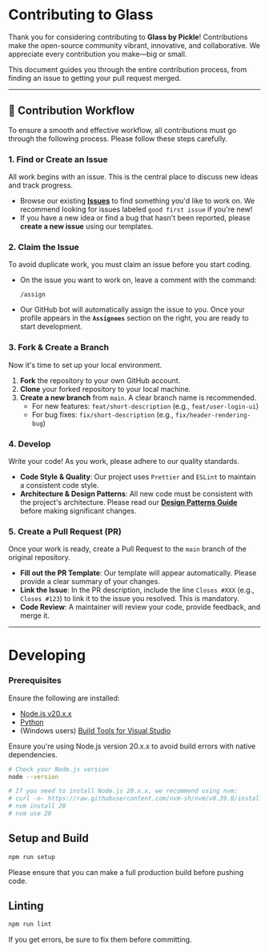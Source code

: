 # Contributing to Glass

Thank you for considering contributing to **Glass by Pickle**! Contributions make the open-source community vibrant, innovative, and collaborative. We appreciate every contribution you make—big or small.

This document guides you through the entire contribution process, from finding an issue to getting your pull request merged.

---

## 🚀 Contribution Workflow

To ensure a smooth and effective workflow, all contributions must go through the following process. Please follow these steps carefully.

### 1. Find or Create an Issue

All work begins with an issue. This is the central place to discuss new ideas and track progress.

-   Browse our existing [**Issues**](https://github.com/pickle-com/glass/issues) to find something you'd like to work on. We recommend looking for issues labeled `good first issue` if you're new!
-   If you have a new idea or find a bug that hasn't been reported, please **create a new issue** using our templates.

### 2. Claim the Issue

To avoid duplicate work, you must claim an issue before you start coding.

-   On the issue you want to work on, leave a comment with the command:
    ```
    /assign
    ```
-   Our GitHub bot will automatically assign the issue to you. Once your profile appears in the **`Assignees`** section on the right, you are ready to start development.

### 3. Fork & Create a Branch

Now it's time to set up your local environment.

1.  **Fork** the repository to your own GitHub account.
2.  **Clone** your forked repository to your local machine.
3.  **Create a new branch** from `main`. A clear branch name is recommended.
    -   For new features: `feat/short-description` (e.g., `feat/user-login-ui`)
    -   For bug fixes: `fix/short-description` (e.g., `fix/header-rendering-bug`)

### 4. Develop

Write your code! As you work, please adhere to our quality standards.

-   **Code Style & Quality**: Our project uses `Prettier` and `ESLint` to maintain a consistent code style.
-   **Architecture & Design Patterns**: All new code must be consistent with the project's architecture. Please read our **[Design Patterns Guide](https://github.com/pickle-com/glass/blob/main/docs/DESIGN_PATTERNS.md)** before making significant changes.

### 5. Create a Pull Request (PR)

Once your work is ready, create a Pull Request to the `main` branch of the original repository.

-   **Fill out the PR Template**: Our template will appear automatically. Please provide a clear summary of your changes.
-   **Link the Issue**: In the PR description, include the line `Closes #XXX` (e.g., `Closes #123`) to link it to the issue you resolved. This is mandatory.
-   **Code Review**: A maintainer will review your code, provide feedback, and merge it.

---

# Developing

### Prerequisites

Ensure the following are installed:
- [Node.js v20.x.x](https://nodejs.org/en/download)
- [Python](https://www.python.org/downloads/)
- (Windows users) [Build Tools for Visual Studio](https://visualstudio.microsoft.com/downloads/)

Ensure you're using Node.js version 20.x.x to avoid build errors with native dependencies.

```bash
# Check your Node.js version
node --version

# If you need to install Node.js 20.x.x, we recommend using nvm:
# curl -o- https://raw.githubusercontent.com/nvm-sh/nvm/v0.39.0/install.sh | bash
# nvm install 20
# nvm use 20
```

## Setup and Build

```bash
npm run setup
```
Please ensure that you can make a full production build before pushing code.



## Linting

```bash
npm run lint
```

If you get errors, be sure to fix them before committing.